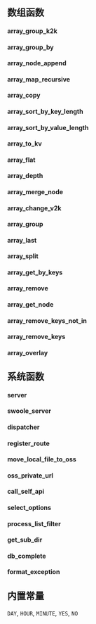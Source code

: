 ## 数组函数

#### array_group_k2k

#### array_group_by

#### array_node_append

#### array_map_recursive

#### array_copy

#### array_sort_by_key_length

#### array_sort_by_value_length

#### array_to_kv

#### array_flat

#### array_depth

#### array_merge_node

#### array_change_v2k

#### array_group

#### array_last

#### array_split

#### array_get_by_keys

#### array_remove

#### array_get_node

#### array_remove_keys_not_in

#### array_remove_keys

#### array_overlay

## 系统函数

#### server

#### swoole_server

#### dispatcher

#### register_route

#### move_local_file_to_oss

#### oss_private_url

#### call_self_api

#### select_options

#### process_list_filter

#### get_sub_dir

#### db_complete

#### format_exception

## 内置常量

`DAY`, `HOUR`, `MINUTE`, `YES`, `NO`





